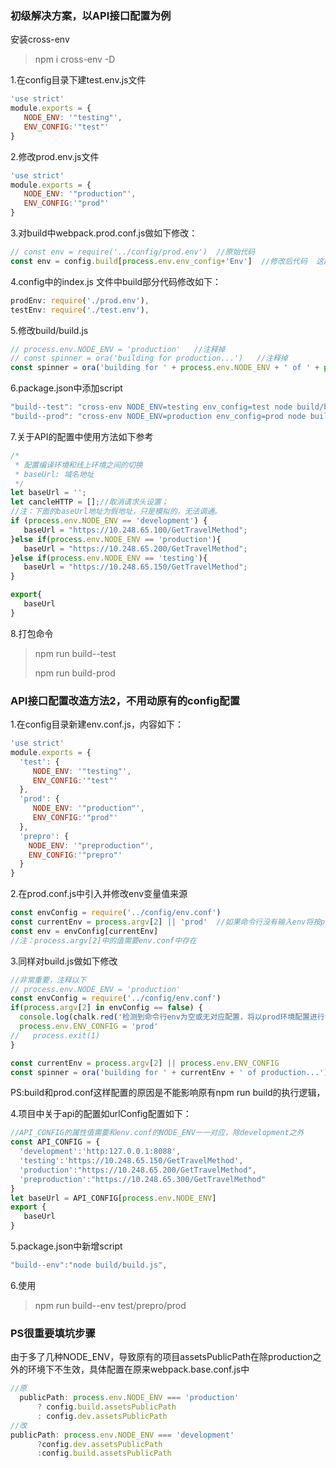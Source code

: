 ### 初级解决方案，以API接口配置为例

安装cross-env

> npm i cross-env -D

1.在config目录下建test.env.js文件

```js
'use strict'
module.exports = {
   NODE_ENV: '"testing"',
   ENV_CONFIG:'"test"'
}
```

2.修改prod.env.js文件

```js
'use strict'
module.exports = {
   NODE_ENV: '"production"',
   ENV_CONFIG:'"prod"'
}
```

3.对build中webpack.prod.conf.js做如下修改：

```js
// const env = require('../config/prod.env')  //原始代码
const env = config.build[process.env.env_config+'Env']  //修改后代码  这段配置来自于config/index.js
```

4.config中的index.js 文件中build部分代码修改如下：

```js
prodEnv: require('./prod.env'),
testEnv: require('./test.env'),
```

5.修改build/build.js

```js
// process.env.NODE_ENV = 'production'   //注释掉
// const spinner = ora('building for production...')   //注释掉
const spinner = ora('building for ' + process.env.NODE_ENV + ' of ' + process.env.env_config+ ' mode...' )   //修改后
```

6.package.json中添加script

```js
"build--test": "cross-env NODE_ENV=testing env_config=test node build/build.js",
"build--prod": "cross-env NODE_ENV=production env_config=prod node build/build.js"
```

7.关于API的配置中使用方法如下参考

```js
/*
 * 配置编译环境和线上环境之间的切换
 * baseUrl: 域名地址
 */
let baseUrl = '';
let cancleHTTP = [];//取消请求头设置；
//注：下面的baseUrl地址为假地址，只是模拟的，无法调通。
if (process.env.NODE_ENV == 'development') {
   baseUrl = "https://10.248.65.100/GetTravelMethod";
}else if(process.env.NODE_ENV == 'production'){
   baseUrl = "https://10.248.65.200/GetTravelMethod";
}else if(process.env.NODE_ENV == 'testing'){
   baseUrl = "https://10.248.65.150/GetTravelMethod";
}

export{
   baseUrl
}
```

8.打包命令

> npm run build--test
>
> npm run build-prod

### API接口配置改造方法2，不用动原有的config配置

1.在config目录新建env.conf.js，内容如下：

```js
'use strict'
module.exports = {
  'test': {
     NODE_ENV: '"testing"',
     ENV_CONFIG:'"test"'
  },
  'prod': {
     NODE_ENV: '"production"',
     ENV_CONFIG:'"prod"'
  },
  'prepro': {
    NODE_ENV: '"preproduction"',
    ENV_CONFIG:'"prepro"'
  }
}
```

2.在prod.conf.js中引入并修改env变量值来源

```js
const envConfig = require('../config/env.conf')
const currentEnv = process.argv[2] || 'prod'  //如果命令行没有输入env将按prod进行打包  
const env = envConfig[currentEnv]
//注：process.argv[2]中的值需要env.conf中存在
```

3.同样对build.js做如下修改

```js
//非常重要，注释以下
// process.env.NODE_ENV = 'production'
const envConfig = require('../config/env.conf')
if(process.argv[2] in envConfig == false) {
  console.log(chalk.red('检测到命令行env为空或无对应配置，将以prod环境配置进行打包'))
  process.env.ENV_CONFIG = 'prod'
//   process.exit(1)
}

const currentEnv = process.argv[2] || process.env.ENV_CONFIG
const spinner = ora('building for ' + currentEnv + ' of production...')
```

PS:build和prod.conf这样配置的原因是不能影响原有npm run build的执行逻辑，

4.项目中关于api的配置如urlConfig配置如下：

```js
//API_CONFIG的属性值需要和env.conf的NODE_ENV一一对应，除development之外
const API_CONFIG = {
  'development':'http:127.0.0.1:8088',
  'testing':'https://10.248.65.150/GetTravelMethod',
  'production':"https://10.248.65.200/GetTravelMethod",
  'preproduction':"https://10.248.65.300/GetTravelMethod"
}
let baseUrl = API_CONFIG[process.env.NODE_ENV]
export {
   baseUrl
}
```

5.package.json中新增script

```js
"build--env":"node build/build.js",
```

6.使用

> npm run build--env test/prepro/prod

### PS很重要填坑步骤

由于多了几种NODE_ENV，导致原有的项目assetsPublicPath在除production之外的环境下不生效，具体配置在原来webpack.base.conf.js中

```js
//原
  publicPath: process.env.NODE_ENV === 'production'
      ? config.build.assetsPublicPath
      : config.dev.assetsPublicPath
//改
publicPath: process.env.NODE_ENV === 'development'
      ?config.dev.assetsPublicPath
      :config.build.assetsPublicPath
```

